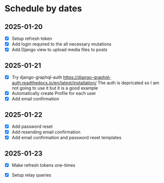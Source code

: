 # Schedule by dates

## 2025-01-20

- [x] Setup refresh token
- [x] Add login required to the all necessary mutations
- [x] Add Django view to upload media files to posts

## 2025-01-21
- [x] Try django-graphql-auth https://django-graphql-auth.readthedocs.io/en/latest/installation/
  The auth is depricated so I am not going to use it but it is a good example
- [x] Automatically create Profile for each user
- [x] Add email confirmation

## 2025-01-22
- [x] Add password reset
- [x] Add resending email confirmation
- [x] Add email confirmation and password reset templates

## 2025-01-23
- [x] Make refresh tokens one-times
- [x] Setup relay queries
  

